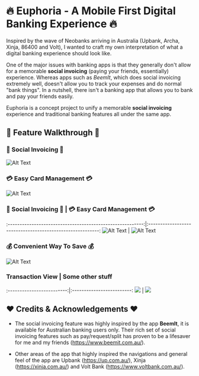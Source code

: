 # :fire: Euphoria - A Mobile First Digital Banking Experience :fire: 

Inspired by the wave of Neobanks arriving in Australia (Upbank, Archa, Xinja, 86400 and Volt), I wanted to craft my own  interpretation of what a digital banking experience should look like. 

One of the major issues with banking apps is that they generally don't allow for a memorable **social invoicing** (paying your friends, essentially) experience. Whereas apps such as *BeemIt*, which does social invoicing extremely well, doesn't allow you to track your expenses and do normal "bank things". In a nutshell, there isn't a banking app that allows you to bank and pay your friends easily.

Euphoria is a concept project to unify a memorable **social invoicing** experience and traditional banking features all under the same app.

## :running: Feature Walkthrough :running:

### :money_with_wings: Social Invoicing :money_with_wings:
![Alt Text](https://github.com/johnny-liaw/Euphoria/blob/master/social_invoicing.gif)

### :credit_card: Easy Card Management :credit_card:
![Alt Text](https://github.com/johnny-liaw/Euphoria/blob/master/card.gif)

### :money_with_wings: Social Invoicing :money_with_wings: | :credit_card: Easy Card Management :credit_card:
:---------------------------------------------------------:|:---------------------------------------------------------:
![Alt Text](https://github.com/johnny-liaw/Euphoria/blob/master/social_invoicing.gif) |  ![Alt Text](https://github.com/johnny-liaw/Euphoria/blob/master/card.gif)

### :moneybag: Convenient Way To Save :moneybag:
![Alt Text](https://github.com/johnny-liaw/Euphoria/blob/master/savings.gif)

### Transaction View            |  Some other stuff
:-------------------------:|:-------------------------:
![](https://github.com/johnny-liaw/Euphoria/blob/master/card.png)  |  ![](https://github.com/johnny-liaw/Euphoria/blob/master/card.png)

## :heart: Credits & Acknowledgements :heart:

- The social invoicing feature was highly inspired by the app **BeemIt**, it is available for Australian banking users only.  Their rich set of social invoicing features such as pay/request/split has proven to be a lifesaver for me and my friends (https://www.beemit.com.au/).

- Other areas of the app that highly inspired the navigations and general feel of the app are Upbank (https://up.com.au/), Xinja (https://xinja.com.au/) and Volt Bank (https://www.voltbank.com.au/).
